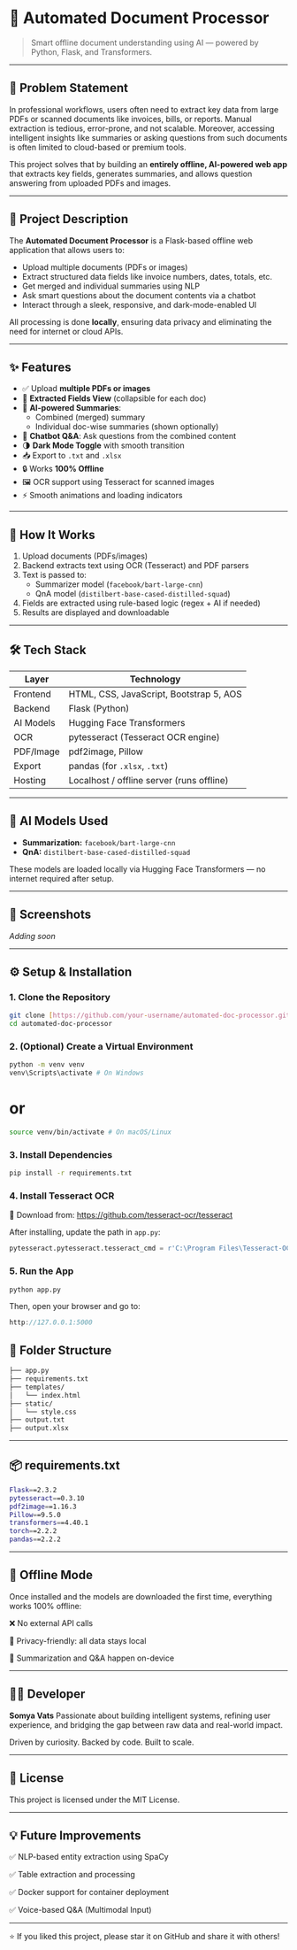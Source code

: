 # 📄 Automated Document Processor

> Smart offline document understanding using AI — powered by Python, Flask, and Transformers.

---

## 🧩 Problem Statement

In professional workflows, users often need to extract key data from large PDFs or scanned documents like invoices, bills, or reports. Manual extraction is tedious, error-prone, and not scalable. Moreover, accessing intelligent insights like summaries or asking questions from such documents is often limited to cloud-based or premium tools.

This project solves that by building an **entirely offline, AI-powered web app** that extracts key fields, generates summaries, and allows question answering from uploaded PDFs and images.

---

## 📝 Project Description

The **Automated Document Processor** is a Flask-based offline web application that allows users to:

- Upload multiple documents (PDFs or images)
- Extract structured data fields like invoice numbers, dates, totals, etc.
- Get merged and individual summaries using NLP
- Ask smart questions about the document contents via a chatbot
- Interact through a sleek, responsive, and dark-mode-enabled UI

All processing is done **locally**, ensuring data privacy and eliminating the need for internet or cloud APIs.

---

## ✨ Features

- ✅ Upload **multiple PDFs or images**
- 📄 **Extracted Fields View** (collapsible for each doc)
- 🧠 **AI-powered Summaries**:
  - Combined (merged) summary
  - Individual doc-wise summaries (shown optionally)
- 💬 **Chatbot Q&A**: Ask questions from the combined content
- 🌗 **Dark Mode Toggle** with smooth transition
- 📥 Export to `.txt` and `.xlsx`
- 🔒 Works **100% Offline**
- 🖼️ OCR support using Tesseract for scanned images
- ⚡ Smooth animations and loading indicators

---

## 🚀 How It Works

1. Upload documents (PDFs/images)
2. Backend extracts text using OCR (Tesseract) and PDF parsers
3. Text is passed to:
   - Summarizer model (`facebook/bart-large-cnn`)
   - QnA model (`distilbert-base-cased-distilled-squad`)
4. Fields are extracted using rule-based logic (regex + AI if needed)
5. Results are displayed and downloadable

---

## 🛠 Tech Stack

| Layer       | Technology                                  |
|-------------|---------------------------------------------|
| Frontend    | HTML, CSS, JavaScript, Bootstrap 5, AOS     |
| Backend     | Flask (Python)                              |
| AI Models   | Hugging Face Transformers                   |
| OCR         | pytesseract (Tesseract OCR engine)          |
| PDF/Image   | pdf2image, Pillow                           |
| Export      | pandas (for `.xlsx`, `.txt`)                |
| Hosting     | Localhost / offline server (runs offline)   |

---

## 🧠 AI Models Used

- **Summarization:** `facebook/bart-large-cnn`
- **QnA:** `distilbert-base-cased-distilled-squad`

These models are loaded locally via Hugging Face Transformers — no internet required after setup.

---

## 🧪 Screenshots

_Adding soon_

---

## ⚙️ Setup & Installation

### 1. Clone the Repository

```bash
git clone [https://github.com/your-username/automated-doc-processor.git](https://github.com/your-username/automated-doc-processor.git)
cd automated-doc-processor
```


### 2. (Optional) Create a Virtual Environment

```bash
python -m venv venv
venv\Scripts\activate # On Windows
```

# or
```bash
source venv/bin/activate # On macOS/Linux
```

### 3. Install Dependencies

```bash
pip install -r requirements.txt
```

### 4. Install Tesseract OCR

🔗 Download from: https://github.com/tesseract-ocr/tesseract

After installing, update the path in `app.py`:

```python
pytesseract.pytesseract.tesseract_cmd = r'C:\Program Files\Tesseract-OCR\tesseract.exe'
```

### 5. Run the App

```bash
python app.py
```

Then, open your browser and go to:
```cpp
http://127.0.0.1:5000
```


## 📁 Folder Structure
```bash
├── app.py
├── requirements.txt
├── templates/
│   └── index.html
├── static/
│   └── style.css
├── output.txt
├── output.xlsx
```


---

## 📦 requirements.txt
```bash
Flask==2.3.2
pytesseract==0.3.10
pdf2image==1.16.3
Pillow==9.5.0
transformers==4.40.1
torch==2.2.2
pandas==2.2.2
```

---

## 🔐 Offline Mode

Once installed and the models are downloaded the first time, everything works 100% offline:

❌ No external API calls

🔐 Privacy-friendly: all data stays local

🧠 Summarization and Q&A happen on-device

---

## 👨‍💻 Developer

**Somya Vats**
Passionate about building intelligent systems, refining user experience, and bridging the gap between raw data and real-world impact.  

Driven by curiosity. Backed by code. Built to scale.

---

## 📄 License

This project is licensed under the MIT License.

---

## 💡 Future Improvements

✅ NLP-based entity extraction using SpaCy

✅ Table extraction and processing

✅ Docker support for container deployment

✅ Voice-based Q&A (Multimodal Input)

---

⭐ If you liked this project, please star it on GitHub and share it with others!


